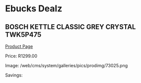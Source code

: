 
# Ebucks Dealz
## BOSCH KETTLE CLASSIC GREY CRYSTAL TWK5P475
[Product Page](https://www.ebucks.com/web/shop/productSelected.do?prodId=1149055173&catId=704985963)

Price: R1299.00

Image: /web/cms/system/galleries/pics/prodimg/73025.png

Savings: 


	